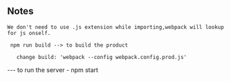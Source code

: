 ## Notes
  `
    We don't need to use .js extension while importing,webpack will lookup for js onself. 
  `

  `` npm run build --> to build the product``

  ``` to run in production mode <br/>
     change build: 'webpack --config webpack.config.prod.js'
  ```

  --- to run the server - npm start
